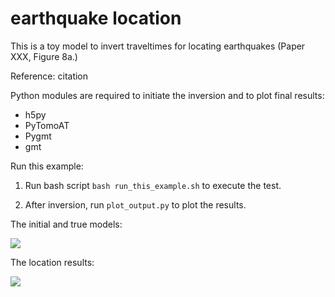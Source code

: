 # earthquake location

This is a toy model to invert traveltimes for locating earthquakes (Paper XXX, Figure 8a.)

Reference:
citation

Python modules are required to initiate the inversion and to plot final results:
- h5py
- PyTomoAT
- Pygmt
- gmt

Run this example:

1. Run bash script `bash run_this_example.sh` to execute the test.

2. After inversion, run `plot_output.py` to plot the results.

The initial and true models:

![](img/model_setting.jpg)

The location results:

![](img/model_loc.jpg)


